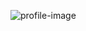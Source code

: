![profile-image](https://avatars0.githubusercontent.com/u/46265851?s=400&u=bba9bca4bfbd067bcdc4c3f3021e8a85bacc07c8&v=4)
